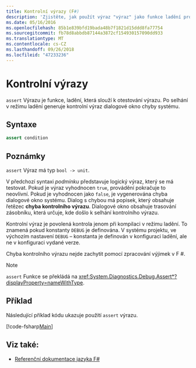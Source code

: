 ```yaml
---
title: Kontrolní výrazy (F#)
description: 'Zjistěte, jak použít výraz "výraz" jako funkce ladění pro testování výrazů v programovacím jazyce F #.'
ms.date: 05/16/2016
ms.openlocfilehash: 85b1e839bfd19bada48b7f1821d15ddd8fa77754
ms.sourcegitcommit: fb78d8abbdb87144a3872cf154930157090dd933
ms.translationtype: MT
ms.contentlocale: cs-CZ
ms.lasthandoff: 09/26/2018
ms.locfileid: "47233236"
---
```

# <a name="assertions"></a>Kontrolní výrazy

`assert` Výrazu je funkce, ladění, která slouží k otestování výrazu. Po selhání v režimu ladění generuje kontrolní výraz dialogové okno chyby systému.

## <a name="syntax"></a>Syntaxe

```fsharp
assert condition
```

## <a name="remarks"></a>Poznámky

`assert` Výraz má typ `bool -> unit`.

V předchozí syntaxi *podmínku* představuje logický výraz, který se má testovat. Pokud je výraz vyhodnocen `true`, provádění pokračuje to neovlivní. Pokud je vyhodnocen jako `false`, je vygenerována chyba dialogové okno systému. Dialog s chybou má popisek, který obsahuje řetězec **chyba kontrolního výrazu**. Dialogové okno obsahuje trasování zásobníku, která určuje, kde došlo k selhání kontrolního výrazu.

Kontrolní výraz je povolená kontrola jenom při kompilaci v režimu ladění. To znamená pokud konstanty `DEBUG` je definována. V systému projektu, ve výchozím nastavení `DEBUG` – konstanta je definován v konfiguraci ladění, ale ne v konfiguraci vydané verze.

Chyba kontrolního výrazu nejde zachytit pomocí zpracování výjimek v F #.

>[!NOTE]
`assert` Funkce se překládá na <xref:System.Diagnostics.Debug.Assert*?displayProperty=nameWithType>.

## <a name="example"></a>Příklad

Následující příklad kódu ukazuje použití `assert` výrazu.

[!code-fsharp[Main](../../../samples/snippets/fsharp/lang-ref-2/snippet5401.fs)]

## <a name="see-also"></a>Viz také:

- [Referenční dokumentace jazyka F#](index.md)
